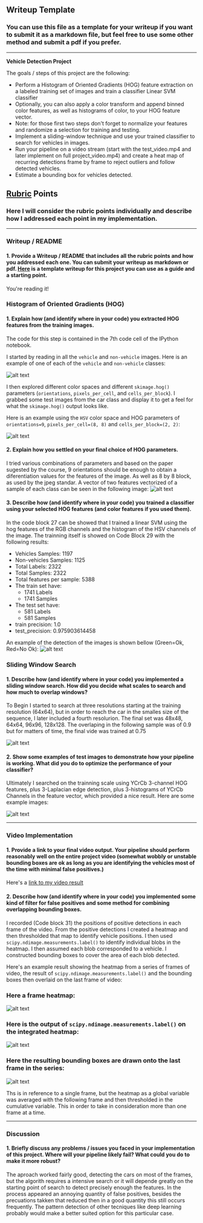 ## Writeup Template
### You can use this file as a template for your writeup if you want to submit it as a markdown file, but feel free to use some other method and submit a pdf if you prefer.

---

**Vehicle Detection Project**

The goals / steps of this project are the following:

* Perform a Histogram of Oriented Gradients (HOG) feature extraction on a labeled training set of images and train a classifier Linear SVM classifier
* Optionally, you can also apply a color transform and append binned color features, as well as histograms of color, to your HOG feature vector. 
* Note: for those first two steps don't forget to normalize your features and randomize a selection for training and testing.
* Implement a sliding-window technique and use your trained classifier to search for vehicles in images.
* Run your pipeline on a video stream (start with the test_video.mp4 and later implement on full project_video.mp4) and create a heat map of recurring detections frame by frame to reject outliers and follow detected vehicles.
* Estimate a bounding box for vehicles detected.

[//]: # (Image References)
[image1]: ./writeup/writeup1.png
[image2]: ./writeup/writeup2.png
[image3]: ./writeup/writeup3.png
[image4]: ./writeup/writeup4.png
[image5]: ./writeup/writeup5.png
[image6]: ./writeup/writeup6.png
[image7]: ./writeup/writeup7.png
[image8]: ./writeup/writeup8.png
[image9]: ./writeup/writeup9.png
[video1]: ./project_simonII.mp4

## [Rubric](https://review.udacity.com/#!/rubrics/513/view) Points
### Here I will consider the rubric points individually and describe how I addressed each point in my implementation.  

---
### Writeup / README

#### 1. Provide a Writeup / README that includes all the rubric points and how you addressed each one.  You can submit your writeup as markdown or pdf.  [Here](https://github.com/udacity/CarND-Vehicle-Detection/blob/master/writeup_template.md) is a template writeup for this project you can use as a guide and a starting point.  

You're reading it!

### Histogram of Oriented Gradients (HOG)

#### 1. Explain how (and identify where in your code) you extracted HOG features from the training images.

The code for this step is contained in the 7th code cell of the IPython notebook.  

I started by reading in all the `vehicle` and `non-vehicle` images.  Here is an example of one of each of the `vehicle` and `non-vehicle` classes:

![alt text][image1]

I then explored different color spaces and different `skimage.hog()` parameters (`orientations`, `pixels_per_cell`, and `cells_per_block`).  I grabbed some test images from the car class and display it to get a feel for what the `skimage.hog()` output looks like.

Here is an example using the `HSV` color space and HOG parameters of `orientations=9`, `pixels_per_cell=(8, 8)` and `cells_per_block=(2, 2)`:


![alt text][image2]

#### 2. Explain how you settled on your final choice of HOG parameters.

I tried various combinations of parameters and based on the paper sugested by the course, 9 orientations should be enough to obtain a diferentiation values for the features of the image. As well as 8 by 8 block, as used by the jpeg standar.
A vector of two features vectorized of a sample of each class can be seen in the following image:
![alt text][image3]

#### 3. Describe how (and identify where in your code) you trained a classifier using your selected HOG features (and color features if you used them).

In the code block 27 can be showed that I trained a linear SVM using the hog features of the RGB channels and the histogram of the HSV channels of the image.
The trainning itself is showed on Code Block 29 with the following results:

- Vehicles Samples:  1197
- Non-vehicles Samples:  1125
- Total Labels:  2322
- Total Samples:  2322
- Total features per sample:  5388
- The train set have:
    - 1741  Labels
    - 1741  Samples
- The test set have:
    - 581 Labels 
    - 581  Samples
- train precision:  1.0
- test_precision:  0.975903614458

An example of the detection of the images is shown bellow (Green=Ok, Red=No Ok):
![alt text][image4]

### Sliding Window Search

#### 1. Describe how (and identify where in your code) you implemented a sliding window search.  How did you decide what scales to search and how much to overlap windows?

To Begin I started to search at three resolutions starting at the training resolution (64x64), but in order to reach the car in the smalles size of the sequence, I later included a fourth resolurion. The final set was 48x48, 64x64, 96x96, 128x128. The overlaping in the following sample was of 0.9 but for matters of time, the final vide was trained at 0.75

![alt text][image5]

#### 2. Show some examples of test images to demonstrate how your pipeline is working.  What did you do to optimize the performance of your classifier?

Ultimately I searched on the trainning scale using YCrCb 3-channel HOG features, plus 3-Laplacian edge detection, plus 3-histograms of YCrCb Channels in the feature vector, which provided a nice result.  Here are some example images:

![alt text][image8]

---

### Video Implementation

#### 1. Provide a link to your final video output.  Your pipeline should perform reasonably well on the entire project video (somewhat wobbly or unstable bounding boxes are ok as long as you are identifying the vehicles most of the time with minimal false positives.)
Here's a [link to my video result](./project_simonII.mp4)


#### 2. Describe how (and identify where in your code) you implemented some kind of filter for false positives and some method for combining overlapping bounding boxes.

I recorded (Code block 31) the positions of positive detections in each frame of the video.  From the positive detections I created a heatmap and then thresholded that map to identify vehicle positions.  I then used `scipy.ndimage.measurements.label()` to identify individual blobs in the heatmap.  I then assumed each blob corresponded to a vehicle.  I constructed bounding boxes to cover the area of each blob detected.  

Here's an example result showing the heatmap from a series of frames of video, the result of `scipy.ndimage.measurements.label()` and the bounding boxes then overlaid on the last frame of video:

### Here a frame heatmap:

![alt text][image6]

### Here is the output of `scipy.ndimage.measurements.label()` on the integrated heatmap:

![alt text][image7]

### Here the resulting bounding boxes are drawn onto the last frame in the series:
![alt text][image9]

Ths is in reference to a single frame, but the heatmap as a global variable was averaged with the following frame and then thresholded in the cumulative variable. This in order to take in consideration more than one frame at a time.

---

### Discussion

#### 1. Briefly discuss any problems / issues you faced in your implementation of this project.  Where will your pipeline likely fail?  What could you do to make it more robust?

The aproach worked fairly good, detecting the cars on most of the frames, but the algorith requires a intensive search or it will depende greatly on the starting point of search to detect precisely enough the features.
In the process appeared an annoying quantity of false positives, besides the precuations takken that reduced then in a good quantity this still occurs frequently.
The pattern detection of other tecniques like deep learning probably would make a better suited option for this particular case.